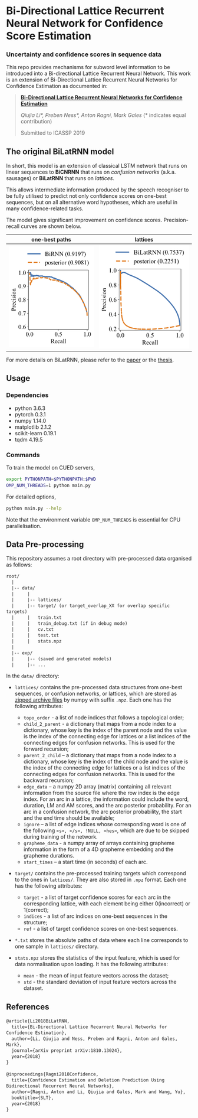 # Bi-Directional Lattice Recurrent Neural Network for Confidence Score Estimation
### Uncertainty and confidence scores in sequence data

This repo provides mechanisms for subword level information to be introduced into a Bi-directional Lattice Recurrent Neural Network. This work is an extension of Bi-Directional Lattice Recurrent Neural Networks for Confidence Estimation as documented in:

>**[Bi-Directional Lattice Recurrent Neural Networks for Confidence Estimation](https://arxiv.org/abs/1810.13024)**
>
>*Qiujia Li\*, Preben Ness\*, Anton Ragni, Mark Gales* (\* indicates equal contribution)
>
>Submitted to ICASSP 2019

## The original BiLatRNN model

In short, this model is an extension of classical LSTM network that runs on linear sequences to **BiCNRNN** that runs on *confusion networks* (a.k.a. sausages) or **BiLatRNN** that runs on *lattices*.

This allows intermediate information produced by the speech recogniser to be fully utilised to predict not only confidence scores on one-best sequences, but on all alternative word hypotheses, which are useful in many confidence-related tasks.

The model gives significant improvement on confidence scores. Precision-recall curves are shown below.

one-best paths                  |  lattices
:------------------------------:|:------------------------------:
![onebest](fig/pr_onebest.png)  |  ![lattice](fig/pr_lattice.png)

For more details on BiLatRNN, please refer to the [paper](https://arxiv.org/pdf/1810.13024.pdf) or the [thesis](http://liqiujia.com/papers/meng_thesis.pdf).

## Usage

### Dependencies

* python 3.6.3
* pytorch 0.3.1
* numpy 1.14.0
* matplotlib 2.1.2
* scikit-learn 0.19.1
* tqdm 4.19.5

### Commands

To train the model on CUED servers,

```bash
export PYTHONPATH=$PYTHONPATH:$PWD
OMP_NUM_THREADS=1 python main.py
```

For detailed options,

```bash
python main.py --help
```

Note that the environment variable `OMP_NUM_THREADS` is essential for CPU parallelisation.

## Data Pre-processing

This repository assumes a root directory with pre-processed data organised as follows:

```plaintext
root/
  |
  |-- data/
  |     |
  |     |-- lattices/
  |     |-- target/ (or target_overlap_XX for overlap specific targets)
  |     |   train.txt
  |     |   train_debug.txt (if in debug mode)
  |     |   cv.txt
  |     |   test.txt
  |     |   stats.npz
  |
  |-- exp/
  |     |-- (saved and generated models)
  |     |-- ...
```

In the `data/` directory:

* `lattices/` contains the pre-processed data structures from one-best sequences, or confusion networks, or lattices, which are stored as [zipped archive files](https://docs.scipy.org/doc/numpy-1.14.0/reference/generated/numpy.savez.html) by numpy with suffix `.npz`. Each one has the following attributes:
  * `topo_order` - a list of node indices that follows a topological order;
  * `child_2_parent` - a dictionary that maps from a node index to a dictionary, whose key is the index of the parent node and the value is the index of the connecting edge for lattices or a list indices of the connecting edges for confusion networks. This is used for the forward recursion;
  * `parent_2_child` – a dictionary that maps from a node index to a dictionary, whose key is the index of the child node and the value is the index of the connecting edge for lattices or a list indices of the connecting edges for confusion networks. This is used for the backward recursion;
  * `edge_data` – a numpy 2D array (matrix) containing all relevant information from the source file where the row index is the edge index. For an arc in a lattice, the information could include the word, duration, LM and AM scores, and the arc posterior probability. For an arc in a confusion network, the arc posterior probability, the start and the end time should be available;
  * `ignore` – a list of edge indices whose corresponding word is one of the following `<s>, </s>, !NULL, <hes>`, which are due to be skipped during training of the network.
  * `grapheme_data` - a numpy array of arrays containing grapheme information in the form of a 4D grapheme embedding and the grapheme durations.
  * `start_times` – a start time (in seconds) of each arc.

* `target/` contains the pre-processed training targets which correspond to the ones in `lattices/`. They are also stored in `.npz` format. Each one has the following attributes:
  * `target` - a list of target confidence scores for each arc in the corresponding lattice, with each element being either 0(incorrect) or 1(correct);
  * `indices` - a list of arc indices on one-best sequences in the structure;
  * `ref` - a list of target confidence scores on one-best sequences.

* `*.txt` stores the absolute paths of data where each line corresponds to one sample in `lattices/` directory.

* `stats.npz` stores the statistics of the input feature, which is used for data normalisation upon loading. It has the following attributes:
  * `mean` - the mean of input feature vectors across the dataset;
  * `std` - the standard deviation of input feature vectors across the dataset.

## References

```plaintext
@article{Li2018BiLatRNN,
  title={Bi-Directional Lattice Recurrent Neural Networks for Confidence Estimation},
  author={Li, Qiujia and Ness, Preben and Ragni, Anton and Gales, Mark},
  journal={arXiv preprint arXiv:1810.13024},
  year={2018}
}

@inproceedings{Ragni2018Confidence,
  title={Confidence Estimation and Deletion Prediction Using Bidirectional Recurrent Neural Networks},
  author={Ragni, Anton and Li, Qiujia and Gales, Mark and Wang, Yu},
  booktitle={SLT},
  year={2018}
}
```


